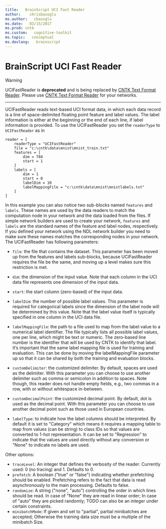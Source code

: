 ```yaml
---
title:   BrainScript UCI Fast Reader
author:    chrisbasoglu
ms.author:   cbasoglu
ms.date:   03/15/2017
ms.prod: cntk
ms.custom:   cognitive-toolkit
ms.topic:   conceptual
ms.devlang:   brainscript
---
```


# BrainScript UCI Fast Reader

> [!WARNING]
> UCIFastReader is **deprecated** and is being replaced by [CNTK Text Format Reader](./BrainScript-CNTKTextFormat-Reader.md). Please use [CNTK Text Format Reader](./BrainScript-CNTKTextFormat-Reader.md) for your networks.

----------

UCIFastReader reads text-based UCI format data, in which each data record is a line of space-delimited floating point feature and label values. The label information is either at the beginning or the end of each line, if label information is provided. To use the UCIFastReader you set the `readerType` to `UCIFastReader` as in

    reader = [
        readerType = "UCIFastReader"
        file = "c:\cntk\data\mnist\mnist_train.txt"
        features = [
            dim = 784
            start = 1
        ]
        labels = [
            dim = 1
            start = 0
            labelDim = 10
            labelMappingFile = "c:\cntk\data\mnist\mnistlabels.txt"
        ]
    ]

In this example you can also notice two sub-blocks named `features` and `labels`. These names are used by the data readers to match the computation node in your network and the data loaded from the files. If simple network builders are used to create your network, `features` and `labels` are the standard names of the feature and label nodes, respectively. If you defined your network using the NDL network builder you need to make sure these names matches the corresponding nodes in your network. The UCIFastReader has following parameters:
* `file`: the file that contains the dataset. This parameter has been moved up from the features and labels sub-blocks, because UCIFastReader requires the file be the same, and moving up a level makes sure this restriction is met.

* `dim`: the dimension of the input value. Note that each column in the UCI data file represents one dimension of the input data.

* `start`: the start column (zero-based) of the input data.

* `labelDim`: the number of possible label values. This parameter is required for categorical labels since the dimension of the label node will be determined by this value. Note that the label value itself is typically specified in one column in the UCI data file.

* `labelMappingFile`: the path to a file used to map from the label value to a numerical label identifier. The file typically lists all possible label values, one per line, which might be text or numeric. The zero-based line number is the identifier that will be used by CNTK to identify that label. It’s important that the same label mapping file is used for training and evaluation. This can be done by moving the labelMappingFile parameter up so that it can be shared by both the training and evaluation blocks.
* `customDelimiter`: the customized delimiter. By default, spaces are used as the delimiter. With this parameter you can choose to use another delimiter such as comma or semicolon in addition to spaces. Note though, this reader does not handle empty fields, e.g., two commas in a row, with or without whitespace in-between.
* `customDecimalPoint`: the customized decimal point. By default, dot is used as the decimal point. With this parameter you can choose to use another decimal point such as those used in European countries. 
* `labelType`: to indicate how the label columns should be interpreted. By default it is set to "Category" which means it requires a mapping table to map from values (can be string) to class IDs so that values are converted to 1-hot representation. It can be set to "Regression" to indicate that the values are used directly without any conversion or "None" to indicate no labels are used.

Other options:
* `traceLevel`: An integer that defines the verbosity of the reader. Currently used: 0 (no tracing) and 1. Defaults to 0.
* `prefetch`: A boolean ("true" or "false") indicating whether prefetching should be enabled. Prefetching refers to the fact that data is read asynchronously to the main processing. Defaults to false.
* `randomize`: A string ("none", "auto") controlling the order in which lines should be read. In case of "None" they are read in linear order; In case of "auto" they are picked randomly; TODO can also be an integer under certain constraints.
* `minibatchMode`: If given and set to "partial", partial minibatches are accepted; Otherwise the training data size must be a multiple of the minibatch Size.
